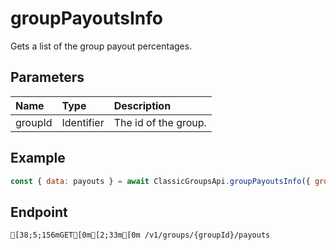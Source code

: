 
# groupPayoutsInfo
Gets a list of the group payout percentages.


## Parameters
| Name    | Type       | Description          |
| :------ | :--------- | :------------------- |
| groupId | Identifier | The id of the group. |



## Example
```js copy showLineNumbers
const { data: payouts } = await ClassicGroupsApi.groupPayoutsInfo({ groupId: 5850082 }); 
```

## Endpoint
```ansi
[38;5;156mGET[0m[2;33m[0m /v1/groups/{groupId}/payouts
```
  
